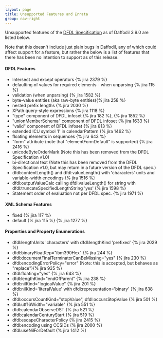 ```yaml
---
layout: page
title: Unsupported Features and Errata
group: nav-right
---
```

<!--
{% comment %}
Licensed to the Apache Software Foundation (ASF) under one or more
contributor license agreements.  See the NOTICE file distributed with
this work for additional information regarding copyright ownership.
The ASF licenses this file to you under the Apache License, Version 2.0
(the "License"); you may not use this file except in compliance with
the License.  You may obtain a copy of the License at

http://www.apache.org/licenses/LICENSE-2.0

Unless required by applicable law or agreed to in writing, software
distributed under the License is distributed on an "AS IS" BASIS,
WITHOUT WARRANTIES OR CONDITIONS OF ANY KIND, either express or implied.
See the License for the specific language governing permissions and
limitations under the License.
{% endcomment %}
-->

Unsupported features of the [DFDL Specification](/docs/dfdl) as of Daffodil 3.9.0 are listed below.

Note that this doesn't include just plain bugs in Daffodil, any of which could affect
support for a feature, but rather the below is a list of features
that there has been no intention to support as of this release. 

#### DFDL Features

* Intersect and except operators {% jira 2379 %}
* defaulting of values for required elements - when unparsing {% jira 115 %}
* validation (when unparsing) {% jira 1582 %}
* byte-value entities (aka raw-byte entities){% jira 258 %}
* nested prefix lengths {% jira 2030 %}
* XPath query-style expressions {% jira 1118 %}
* "type" component of DFDL infoset {% jira 182 %}, {% jira 1852 %}
* "unionMemberSchema" component of DFDL infoset {% jira 1633 %}
* "valid" component of DFDL infoset {% jira 813 %}
* extended ICU symbol 'I' in calendarPattern {% jira 1462 %}
* floating elements in sequences {% jira 643 %}
* "form" attribute (note that "elementFormDefault" is supported) {% jira 2416 %}
* unicodeByteOrderMark (Note this has been removed from the DFDL Specification v1.0)
* bi-directional text (Note this has been removed from the DFDL Specification v1.0,
  but may return in a future version of the DFDL spec.)
* dfdl:contentLength() and dfdl:valueLength() with 'characters' units and variable-width encodings {% jira 1516 %}
* dfdl:outputValueCalc calling dfdl:valueLength() for string with dfdl:truncateSpecifiedLengthString 'yes' {% jira 1598 %}
* Statement order of evaluation not per DFDL spec. {% jira 1971 %}

#### XML Schema Features

* fixed {% jira 117 %}
* default {% jira 115 %} {% jira 1277 %}

#### Properties and Property Enumerations

* dfdl:lengthUnits 'characters' with dfdl:lengthKind 'prefixed' {% jira 2029 %}
* dfdl:binaryFloatRep="ibm390Hex" {% jira 244 %}
* dfdl:documentFinalTerminatorCanBeMissing="yes" {% jira 230 %}
* dfdl:encodingErrorPolicy="error" (Note: this is accepted, but behaves as "replace"){% jira 935 %}
* dfdl:floating="yes" {% jira 643 %}
* dfdl:lengthKind="endOfParent" {% jira 238 %}
* dfdl:nilKind="logicalValue" {% jira 201 %}
* dfdl:nilKind='literalValue' with dfdl:representation='binary' {% jira 638 %}
* dfdl:occursCountKind="stopValue", dfdl:occursStopValue {% jira 501 %}
* dfdl:utf16Width="variable" {% jira 551 %}
* dfdl:calendarObserveDST {% jira 521 %}
* dfdl:calendarCenturyStart {% jira 519 %}  
* dfdl:escapeCharacterPolicy {% jira 2415 %}
* dfdl:encoding using CCSIDs {% jira 2000 %}
* dfdl:useNilForDefault {% jira 1412 %}
